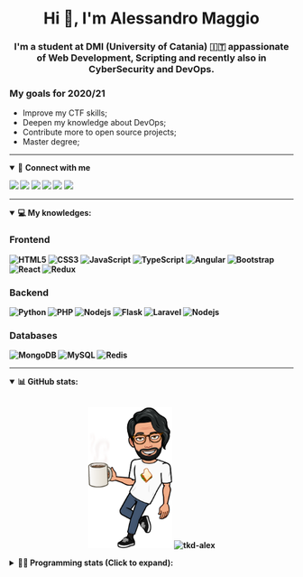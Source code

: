 <h1 align="center">Hi 👋, I'm Alessandro Maggio</h1>
<h3 align="center">I'm a student at DMI (University of Catania) 🇮🇹 appassionate of Web Development, Scripting and recently also in CyberSecurity and DevOps.</h3>

### My goals for 2020/21
- Improve my CTF skills;
- Deepen my knowledge about DevOps;
- Contribute more to open source projects;
- Master degree;

____

<details open>
<summary>🤝 <b>Connect with me<b></summary>

<p align = "center">

[<img src="https://img.shields.io/badge/twitter-1DA1F2.svg?&style=for-the-badge&logo=twitter&logoColor=white" />](https://twitter.com/TkdAxel)
[<img src ="https://img.shields.io/badge/portfolio-web-%23.svg?&style=for-the-badge&logo=&logoColor=white%22">](https://alessandromaggio.it/)
[<img src ="https://img.shields.io/badge/Telegram-1ca0f1.svg?&style=for-the-badge&logo=Telegram&logoColor=white%22&link=https://t.me/TkdAlex">](https://t.me/TkdAlex/)
[<img src="https://img.shields.io/badge/gmail-c14438.svg?&style=for-the-badge&logo=Gmail&logoColor=white&link=mailto:alex.tkd.alex@gmail.com"/>](mailto:alex.tkd.alex@gmail.com)
[<img src="https://img.shields.io/badge/linkedin-0077B5.svg?&style=for-the-badge&logo=linkedin&logoColor=white" />](https://www.linkedin.com/in/aalessandromaggio/)
[<img src = "https://img.shields.io/badge/instagram-E4405F.svg?&style=for-the-badge&logo=instagram&logoColor=white">](https://www.instagram.com/tkd_alex/)
<!--- [![Visits Badge](https://badges.pufler.dev/visits/tkd-alex/tkd-alex?style=for-the-badge&color=blue)](https://github.com/tkd-alex/tkd-alex) -->

</p>

</details>

---

<details open>
<summary>💻 <b>My knowledges</b>: </summary>

### Frontend
![HTML5](https://img.shields.io/badge/-HTML5-E34F26.svg?style=for-the-badge&logo=html5&logoColor=ffffff)
![CSS3](https://img.shields.io/badge/-CSS3-1572B6.svg?style=for-the-badge&logo=css3)
![JavaScript](https://img.shields.io/badge/-JavaScript-282C34?style=for-the-badge&logo=javascript)
![TypeScript](https://img.shields.io/badge/-TypeScript-007ACC?style=for-the-badge&logo=typescript)
![Angular](https://img.shields.io/badge/-Angular-DD0031?style=for-the-badge&logo=angular)
![Bootstrap](https://img.shields.io/badge/-Bootstrap-563D7C.svg?style=for-the-badge&logo=bootstrap)
![React](https://img.shields.io/badge/-React-282C34.svg?style=for-the-badge&logo=react&logoColor=ffffff)
![Redux](https://img.shields.io/badge/-Redux-764ABC.svg?style=for-the-badge&logo=redux)

### Backend
![Python](https://img.shields.io/badge/-Python-3776AB.svg?style=for-the-badge&logo=Python&logoColor=ffffff)
![PHP](https://img.shields.io/badge/-PHP-777BB4.svg?style=for-the-badge&logo=PHP&logoColor=ffffff)
![Nodejs](https://img.shields.io/badge/-Bash-4EAA25.svg?style=for-the-badge&logo=gnu-bash&logoColor=ffffff)
![Flask](https://img.shields.io/badge/-Flask-282C34.svg?style=for-the-badge&logo=flask)
![Laravel](https://img.shields.io/badge/-Laravel-FF2D20.svg?style=for-the-badge&logo=laravel&logoColor=ffffff)
![Nodejs](https://img.shields.io/badge/-Nodejs-339933.svg?style=for-the-badge&logo=Node.js&logoColor=ffffff)

### Databases
![MongoDB](https://img.shields.io/badge/-MongoDB-47A248?style=for-the-badge&logo=mongodb&logoColor=ffffff)
![MySQL](https://img.shields.io/badge/-MySQL-4479A1?style=for-the-badge&logo=mysql&logoColor=ffffff)
![Redis](https://img.shields.io/badge/-Redis-DC382D?style=for-the-badge&logo=Redis&logoColor=ffffff)

</details>

---

<details open>
 <summary>📊 <b>GitHub stats</b>: </summary>

<br>

<p align = "center">
    <img src="https://raw.githubusercontent.com/Tkd-Alex/tkd-alex/master/images/321517cd-ff68-41a7-b0d1-e765680568a7-8b6448d9-c944-4146-b633-adbdd25cb471-v1.png" height="250" />
    <img src="https://github-readme-stats.vercel.app/api?username=tkd-alex&show_icons=true&count_private=true&hide_border=true&line_height=25" alt="tkd-alex">
</p>

</design>

<details>
 <summary>👨‍💻 <b>Programming stats (Click to expand)</b>: </summary>
 
<!--START_SECTION:waka-->
**I'm an Early 🐤** 

```text
🌞 Morning    404 commits    █████░░░░░░░░░░░░░░░░░░░░   21.7% 
🌆 Daytime    759 commits    ██████████░░░░░░░░░░░░░░░   40.76% 
🌃 Evening    653 commits    ████████░░░░░░░░░░░░░░░░░   35.07% 
🌙 Night      46 commits     ░░░░░░░░░░░░░░░░░░░░░░░░░   2.47%

```
📅 **I'm Most Productive on Wednesday** 

```text
Monday       296 commits    ████░░░░░░░░░░░░░░░░░░░░░   15.9% 
Tuesday      312 commits    ████░░░░░░░░░░░░░░░░░░░░░   16.76% 
Wednesday    347 commits    ████░░░░░░░░░░░░░░░░░░░░░   18.64% 
Thursday     311 commits    ████░░░░░░░░░░░░░░░░░░░░░   16.7% 
Friday       227 commits    ███░░░░░░░░░░░░░░░░░░░░░░   12.19% 
Saturday     186 commits    ██░░░░░░░░░░░░░░░░░░░░░░░   9.99% 
Sunday       183 commits    ██░░░░░░░░░░░░░░░░░░░░░░░   9.83%

```


📊 **This Week I Spent My Time On** 

```text
⌚︎ Time Zone: Europe/Rome

💬 Programming Languages: 
Python                   11 hrs 58 mins      ███████████████████░░░░░░   77.04% 
JavaScript               55 mins             █░░░░░░░░░░░░░░░░░░░░░░░░   5.96% 
C                        40 mins             █░░░░░░░░░░░░░░░░░░░░░░░░   4.32% 
PHP                      31 mins             ░░░░░░░░░░░░░░░░░░░░░░░░░   3.32% 
Text                     24 mins             ░░░░░░░░░░░░░░░░░░░░░░░░░   2.64%

🔥 Editors: 
VS Code                  11 hrs 29 mins      ██████████████████░░░░░░░   73.89% 
Sublime Text             4 hrs 3 mins        ██████░░░░░░░░░░░░░░░░░░░   26.11%

🐱‍💻 Projects: 
awsuite                  5 hrs 39 mins       █████████░░░░░░░░░░░░░░░░   36.42% 
Unknown Project          2 hrs 34 mins       ████░░░░░░░░░░░░░░░░░░░░░   16.55% 
WhatsDump-Docker-HTTP    2 hrs 10 mins       ███░░░░░░░░░░░░░░░░░░░░░░   13.94% 
GramAddict               2 hrs 7 mins        ███░░░░░░░░░░░░░░░░░░░░░░   13.64% 
myStore                  1 hr 9 mins         █░░░░░░░░░░░░░░░░░░░░░░░░   7.43%

💻 Operating System: 
Linux                    15 hrs 32 mins      █████████████████████████   100.0%

```

**I Mostly Code in Python** 

```text
Python                   27 repos            ██████████░░░░░░░░░░░░░░░   40.3% 
JavaScript               10 repos            ███░░░░░░░░░░░░░░░░░░░░░░   14.93% 
PHP                      5 repos             █░░░░░░░░░░░░░░░░░░░░░░░░   7.46% 
CSS                      5 repos             █░░░░░░░░░░░░░░░░░░░░░░░░   7.46% 
HTML                     5 repos             █░░░░░░░░░░░░░░░░░░░░░░░░   7.46%

```



<!--END_SECTION:waka-->

</details>
